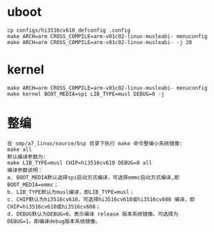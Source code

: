 # uboot
    cp configs/hi3516cv610_defconfig .config
    make ARCH=arm CROSS_COMPILE=arm-v01c02-linux-musleabi- menuconfig
    make ARCH=arm CROSS_COMPILE=arm-v01c02-linux-musleabi- -j 20

# kernel
    make ARCH=arm CROSS_COMPILE=arm-v01c02-linux-musleabi- menuconfig
    make kernel BOOT_MEDIA=spi LIB_TYPE=musl DEBUG=0 -j

# 整编
    在 smp/a7_linux/source/bsp 目录下执行 make 命令整编小系统镜像:
    make all
    默认编译参数为:
    make LIB_TYPE=musl CHIP=hi3516cv610 DEBUG=0 all
    编译参数说明：
    a. BOOT_MEDIA默认选择spi启动方式编译，可选择emmc启动方式编译,即
    BOOT_MEDIA=emmc；
    b. LIB_TYPE默认为musl编译，即LIB_TYPE=musl；
    c. CHIP默认为hi3516cv610，可选择hi3516cv610或hi3516cv608 编译，即
    CHIP=hi3516cv610或hi3516cv608；
    d. DEBUG默认为DEBUG=0，表示编译 release 版本系统镜像。可选择为
    DEBUG=1，即编译debug版本系统镜像。
